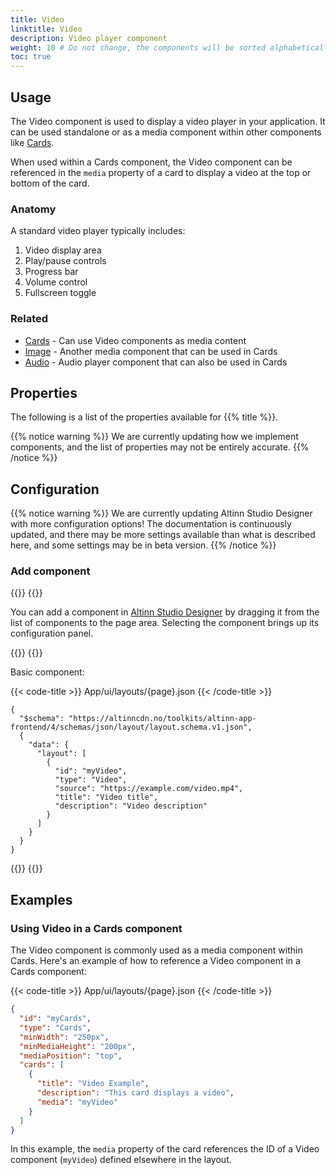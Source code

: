 ```yaml
---
title: Video
linktitle: Video
description: Video player component
weight: 10 # Do not change, the components will be sorted alphabetically
toc: true
---
```


## Usage

The Video component is used to display a video player in your application. It can be used standalone or as a media
component within other components like [Cards](../cards).

When used within a Cards component, the Video component can be referenced in the `media` property of a card to display
a video at the top or bottom of the card.

### Anatomy

A standard video player typically includes:

1. Video display area
2. Play/pause controls
3. Progress bar
4. Volume control
5. Fullscreen toggle

### Related

- [Cards](../cards) - Can use Video components as media content
- [Image](../image) - Another media component that can be used in Cards
- [Audio](../audio) - Audio player component that can also be used in Cards

## Properties

The following is a list of the properties available for {{% title %}}.

{{% notice warning %}}
We are currently updating how we implement components, and the list of properties may not be entirely accurate.
{{% /notice %}}

[//]: # (TODO: Add these)

## Configuration

{{% notice warning %}}
We are currently updating Altinn Studio Designer with more configuration options!
The documentation is continuously updated, and there may be more settings available than what is described here, and
some settings may be in beta version.
{{% /notice %}}

### Add component

{{<content-version-selector classes="border-box">}}
{{<content-version-container version-label="Altinn Studio Designer">}}

You can add a component in [Altinn Studio Designer](/altinn-studio/getting-started/) by dragging it from the list of
components to the page area.
Selecting the component brings up its configuration panel.

{{</content-version-container>}}
{{<content-version-container version-label="Code">}}

Basic component:

{{< code-title >}}
App/ui/layouts/{page}.json
{{< /code-title >}}

```json{hl_lines="6-"}
{
  "$schema": "https://altinncdn.no/toolkits/altinn-app-frontend/4/schemas/json/layout/layout.schema.v1.json",
  {
    "data": {
      "layout": [
        {
          "id": "myVideo",
          "type": "Video",
          "source": "https://example.com/video.mp4",
          "title": "Video title",
          "description": "Video description"
        }
      ]
    }
  }
}
```

{{</content-version-container>}}
{{</content-version-selector>}}


## Examples

### Using Video in a Cards component

The Video component is commonly used as a media component within Cards. Here's an example of how to reference a Video
component in a Cards component:

{{< code-title >}}
App/ui/layouts/{page}.json
{{< /code-title >}}

```json
{
  "id": "myCards",
  "type": "Cards",
  "minWidth": "250px",
  "minMediaHeight": "200px",
  "mediaPosition": "top",
  "cards": [
    {
      "title": "Video Example",
      "description": "This card displays a video",
      "media": "myVideo"
    }
  ]
}
```

In this example, the `media` property of the card references the ID of a Video component (`myVideo`) defined elsewhere
in the layout.
